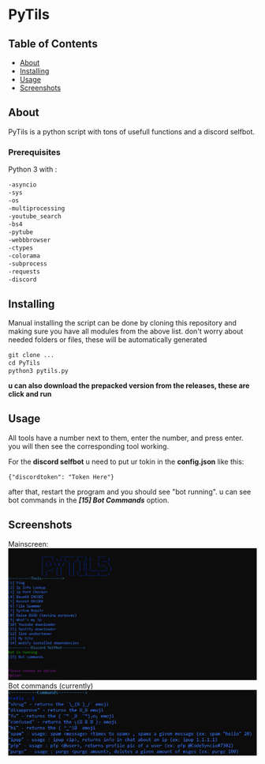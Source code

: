 # PyTils

## Table of Contents
+ [About](#about)
+ [Installing](#Installing)
+ [Usage](#usage)
+ [Screenshots](#Screenshots)


## About
PyTils is a python script with tons of usefull functions and a discord selfbot.



### Prerequisites

Python 3 with :

```
-asyncio
-sys
-os
-multiprocessing
-youtube_search
-bs4
-pytube
-webbbrowser
-ctypes
-colorama
-subprocess
-requests
-discord
```


## Installing

Manual installing the script can be done by cloning this repository and making sure you have all modules from the above list. don't worry about needed folders or files, these will be automatically generated

```
git clone ...
cd PyTils
python3 pytils.py
```


**u can also download the prepacked version from the releases, these are click and run**




## Usage

All tools have a number next to them, enter the number, and press enter. you will then see the corresponding tool working.

For the **discord selfbot** u need to put ur tokin in the **config.json** like this:
```
{"discordtoken": "Token Here"}
```
after that, restart the program and you should see "bot running". u can see bot commands in the ***[15] Bot Commands*** option.



## Screenshots
Mainscreen:
![mainscreen](bg.png)
Bot commands (currently)
![bot commands](currentcmds.png)

